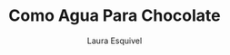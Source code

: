 ---
title: Como Agua Para Chocolate
author: Laura Esquivel
status: Read
image: como-agua-para-chocolate.jpg
start_date: 2025/03/13
end_date: 2025/03/15
rating: 5
length: 256
own: false
---